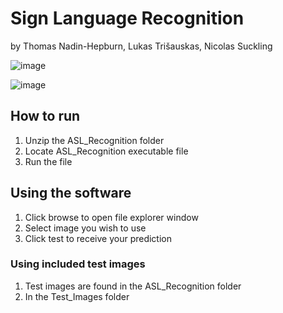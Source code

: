 # Sign Language Recognition
by Thomas Nadin-Hepburn, Lukas Trišauskas, Nicolas Suckling

![image](https://user-images.githubusercontent.com/76224796/170510401-826facf4-0619-41a0-b3f8-b533d1f007e4.png)

![image](https://user-images.githubusercontent.com/76224796/170510298-2525471a-07fa-4793-b76c-89bb3281ff91.png)

## How to run

1. Unzip the ASL_Recognition folder
2. Locate ASL_Recognition executable file
3. Run the file

## Using the software

1. Click browse to open file explorer window
2. Select image you wish to use
3. Click test to receive your prediction

### Using included test images 

1. Test images are found in the ASL_Recognition folder
2. In the Test_Images folder
